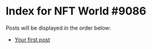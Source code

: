 # Index for NFT World #9086
Posts will be displayed in the order below:

- [Your first post](./001-first.md)

